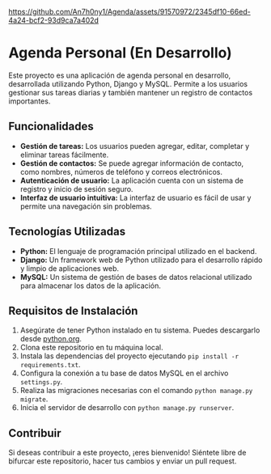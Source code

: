 
https://github.com/An7h0ny1/Agenda/assets/91570972/2345df10-66ed-4a24-bcf2-93d9ca7a402d

# Agenda Personal (En Desarrollo)

Este proyecto es una aplicación de agenda personal en desarrollo, desarrollada utilizando Python, Django y MySQL. Permite a los usuarios gestionar sus tareas diarias y también mantener un registro de contactos importantes.

## Funcionalidades

- **Gestión de tareas:** Los usuarios pueden agregar, editar, completar y eliminar tareas fácilmente.
- **Gestión de contactos:** Se puede agregar información de contacto, como nombres, números de teléfono y correos electrónicos.
- **Autenticación de usuario:** La aplicación cuenta con un sistema de registro y inicio de sesión seguro.
- **Interfaz de usuario intuitiva:** La interfaz de usuario es fácil de usar y permite una navegación sin problemas.

## Tecnologías Utilizadas

- **Python:** El lenguaje de programación principal utilizado en el backend.
- **Django:** Un framework web de Python utilizado para el desarrollo rápido y limpio de aplicaciones web.
- **MySQL:** Un sistema de gestión de bases de datos relacional utilizado para almacenar los datos de la aplicación.

## Requisitos de Instalación

1. Asegúrate de tener Python instalado en tu sistema. Puedes descargarlo desde [python.org](https://www.python.org/).
2. Clona este repositorio en tu máquina local.
3. Instala las dependencias del proyecto ejecutando `pip install -r requirements.txt`.
4. Configura la conexión a tu base de datos MySQL en el archivo `settings.py`.
5. Realiza las migraciones necesarias con el comando `python manage.py migrate`.
6. Inicia el servidor de desarrollo con `python manage.py runserver`.

## Contribuir

Si deseas contribuir a este proyecto, ¡eres bienvenido! Siéntete libre de bifurcar este repositorio, hacer tus cambios y enviar un pull request.
